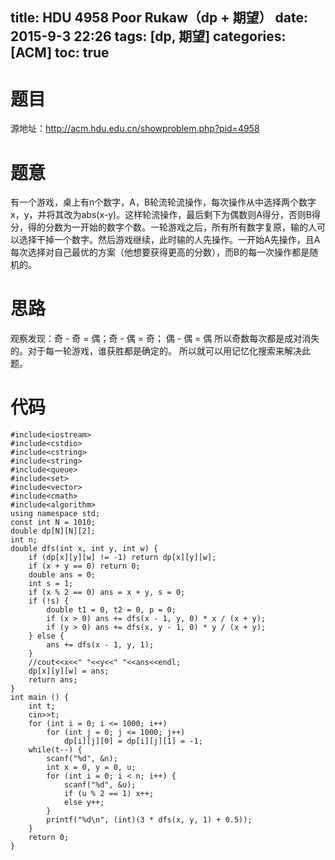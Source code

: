 title: HDU 4958 Poor Rukaw（dp + 期望）
date: 2015-9-3 22:26
tags: [dp, 期望]
categories: [ACM]
toc: true
---
# 题目	
源地址：http://acm.hdu.edu.cn/showproblem.php?pid=4958

# 题意
有一个游戏，桌上有n个数字，A，B轮流轮流操作，每次操作从中选择两个数字x，y，并将其改为abs(x-y)。这样轮流操作，最后剩下为偶数则A得分，否则B得分，得的分数为一开始的数字个数。一轮游戏之后，所有所有数字复原，输的人可以选择干掉一个数字。然后游戏继续，此时输的人先操作。一开始A先操作，且A每次选择对自己最优的方案（他想要获得更高的分数），而B的每一次操作都是随机的。

# 思路
观察发现：奇 - 奇 = 偶；奇 - 偶 = 奇； 偶 - 偶 = 偶
所以奇数每次都是成对消失的。对于每一轮游戏，谁获胜都是确定的。
所以就可以用记忆化搜索来解决此题。

<!--more-->

# 代码
```
#include<iostream>
#include<cstdio>
#include<cstring>
#include<string>
#include<queue>
#include<set>
#include<vector>
#include<cmath>
#include<algorithm>
using namespace std;
const int N = 1010;
double dp[N][N][2];
int n;
double dfs(int x, int y, int w) {
    if (dp[x][y][w] != -1) return dp[x][y][w];
    if (x + y == 0) return 0;
    double ans = 0;
    int s = 1;
    if (x % 2 == 0) ans = x + y, s = 0;
    if (!s) {
        double t1 = 0, t2 = 0, p = 0;
        if (x > 0) ans += dfs(x - 1, y, 0) * x / (x + y);
        if (y > 0) ans += dfs(x, y - 1, 0) * y / (x + y);
    } else {
        ans += dfs(x - 1, y, 1);
    }
    //cout<<x<<" "<<y<<" "<<ans<<endl;
    dp[x][y][w] = ans;
    return ans;
}
int main () {
    int t;
    cin>>t;
    for (int i = 0; i <= 1000; i++)
        for (int j = 0; j <= 1000; j++)
            dp[i][j][0] = dp[i][j][1] = -1;
    while(t--) {
        scanf("%d", &n);
        int x = 0, y = 0, u;
        for (int i = 0; i < n; i++) {
            scanf("%d", &u);
            if (u % 2 == 1) x++;
            else y++;
        }
        printf("%d\n", (int)(3 * dfs(x, y, 1) + 0.5));
    }
    return 0;
}

```
